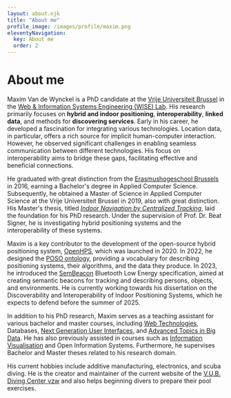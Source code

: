 ```yaml
---
layout: about.njk
title: "About me"
profile_image: /images/profile/maxim.png
eleventyNavigation:
  key: About me
  order: 2
---
```

# About me
Maxim Van de Wynckel is a PhD candidate at the [Vrije Universiteit Brussel](https://vub.be) in the [Web & Information Systems Engineering (WISE) Lab](https://wise.vub.ac.be). His research primarily focuses on **hybrid and indoor positioning**, **interoperability**, **linked data**, and methods for **discovering services**. Early in his career, he developed a fascination for integrating various technologies. Location data, in particular, offers a rich source for implicit human-computer interaction. However, he observed significant challenges in enabling seamless communication between different technologies. His focus on interoperability aims to bridge these gaps, facilitating effective and beneficial connections.

He graduated with great distinction from the [Erasmushogeschool Brussels](https://www.erasmushogeschool.be/en) in 2016, earning a Bachelor's degree in Applied Computer Science. Subsequently, he obtained a Master of Science in Applied Computer Science at the Vrije Universiteit Brussel in 2019, also with great distinction. His Master's thesis, titled *[Indoor Navigation by Centralized Tracking](/publications/2019/thesis)*, laid the foundation for his PhD research. Under the supervision of Prof. Dr. Beat Signer, he is investigating hybrid positioning systems and the interoperability of these systems.

Maxim is a key contributor to the development of the open-source hybrid positioning system, [OpenHPS](https://openhps.org), which was launched in 2020. In 2022, he designed the [POSO ontology](https://poso.openhps.org), providing a vocabulary for describing positioning systems, their algorithms, and the data they produce. In 2023, he introduced the [SemBeacon](https://sembeacon.org) Bluetooth Low Energy specification, aimed at creating semantic beacons for tracking and describing persons, objects, and environments. He is currently working towards his dissertation on the Discoverability and Interoperability of Indoor Positioning Systems, which he expects to defend before the summer of 2025.

In addition to his PhD research, Maxim serves as a teaching assistant for various bachelor and master courses, including [Web Technologies](https://wise.vub.ac.be/course/web-technologies), Databases, [Next Generation User Interfaces](https://wise.vub.ac.be/course/next-generation-user-interfaces), and [Advanced Topics in Big Data](https://wise.vub.ac.be/course/advanced-topics-big-data). He has also previously assisted in courses such as [Information Visualisation](https://wise.vub.ac.be/course/information-visualisation) and Open Information Systems. Furthermore, he supervises Bachelor and Master theses related to his research domain.

His current hobbies include additive manufacturing, electronics, and scuba diving. He is the creator and maintainer of the current website of the [V.U.B. Diving Center vzw](https://www.vubdivingcenter.be) and also helps beginning divers to prepare their pool exercises.
